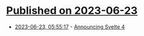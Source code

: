 # [Published on 2023-06-23](index.md)

* [2023-06-23, 05:55:17](https://lobste.rs/s/mzi3vv/announcing_svelte_4) - [Announcing Svelte 4](https://svelte.dev/blog/svelte-4)
